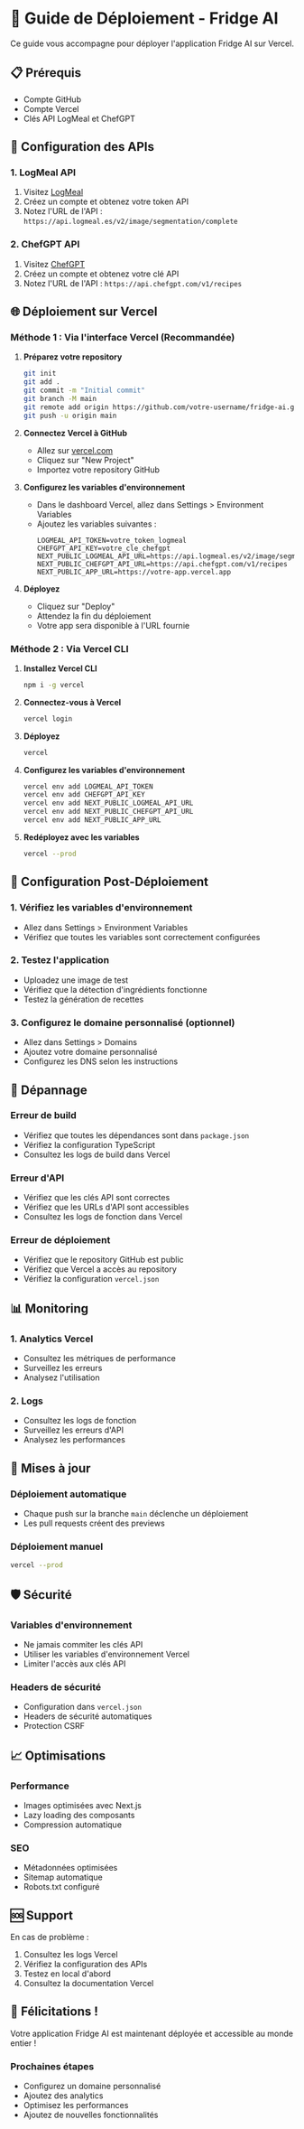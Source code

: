 # 🚀 Guide de Déploiement - Fridge AI

Ce guide vous accompagne pour déployer l'application Fridge AI sur Vercel.

## 📋 Prérequis

- Compte GitHub
- Compte Vercel
- Clés API LogMeal et ChefGPT

## 🔑 Configuration des APIs

### 1. LogMeal API
1. Visitez [LogMeal](https://logmeal.es/)
2. Créez un compte et obtenez votre token API
3. Notez l'URL de l'API : `https://api.logmeal.es/v2/image/segmentation/complete`

### 2. ChefGPT API
1. Visitez [ChefGPT](https://chefgpt.com/)
2. Créez un compte et obtenez votre clé API
3. Notez l'URL de l'API : `https://api.chefgpt.com/v1/recipes`

## 🌐 Déploiement sur Vercel

### Méthode 1 : Via l'interface Vercel (Recommandée)

1. **Préparez votre repository**
   ```bash
   git init
   git add .
   git commit -m "Initial commit"
   git branch -M main
   git remote add origin https://github.com/votre-username/fridge-ai.git
   git push -u origin main
   ```

2. **Connectez Vercel à GitHub**
   - Allez sur [vercel.com](https://vercel.com)
   - Cliquez sur "New Project"
   - Importez votre repository GitHub

3. **Configurez les variables d'environnement**
   - Dans le dashboard Vercel, allez dans Settings > Environment Variables
   - Ajoutez les variables suivantes :
     ```
     LOGMEAL_API_TOKEN=votre_token_logmeal
     CHEFGPT_API_KEY=votre_cle_chefgpt
     NEXT_PUBLIC_LOGMEAL_API_URL=https://api.logmeal.es/v2/image/segmentation/complete
     NEXT_PUBLIC_CHEFGPT_API_URL=https://api.chefgpt.com/v1/recipes
     NEXT_PUBLIC_APP_URL=https://votre-app.vercel.app
     ```

4. **Déployez**
   - Cliquez sur "Deploy"
   - Attendez la fin du déploiement
   - Votre app sera disponible à l'URL fournie

### Méthode 2 : Via Vercel CLI

1. **Installez Vercel CLI**
   ```bash
   npm i -g vercel
   ```

2. **Connectez-vous à Vercel**
   ```bash
   vercel login
   ```

3. **Déployez**
   ```bash
   vercel
   ```

4. **Configurez les variables d'environnement**
   ```bash
   vercel env add LOGMEAL_API_TOKEN
   vercel env add CHEFGPT_API_KEY
   vercel env add NEXT_PUBLIC_LOGMEAL_API_URL
   vercel env add NEXT_PUBLIC_CHEFGPT_API_URL
   vercel env add NEXT_PUBLIC_APP_URL
   ```

5. **Redéployez avec les variables**
   ```bash
   vercel --prod
   ```

## 🔧 Configuration Post-Déploiement

### 1. Vérifiez les variables d'environnement
- Allez dans Settings > Environment Variables
- Vérifiez que toutes les variables sont correctement configurées

### 2. Testez l'application
- Uploadez une image de test
- Vérifiez que la détection d'ingrédients fonctionne
- Testez la génération de recettes

### 3. Configurez le domaine personnalisé (optionnel)
- Allez dans Settings > Domains
- Ajoutez votre domaine personnalisé
- Configurez les DNS selon les instructions

## 🐛 Dépannage

### Erreur de build
- Vérifiez que toutes les dépendances sont dans `package.json`
- Vérifiez la configuration TypeScript
- Consultez les logs de build dans Vercel

### Erreur d'API
- Vérifiez que les clés API sont correctes
- Vérifiez que les URLs d'API sont accessibles
- Consultez les logs de fonction dans Vercel

### Erreur de déploiement
- Vérifiez que le repository GitHub est public
- Vérifiez que Vercel a accès au repository
- Vérifiez la configuration `vercel.json`

## 📊 Monitoring

### 1. Analytics Vercel
- Consultez les métriques de performance
- Surveillez les erreurs
- Analysez l'utilisation

### 2. Logs
- Consultez les logs de fonction
- Surveillez les erreurs d'API
- Analysez les performances

## 🔄 Mises à jour

### Déploiement automatique
- Chaque push sur la branche `main` déclenche un déploiement
- Les pull requests créent des previews

### Déploiement manuel
```bash
vercel --prod
```

## 🛡️ Sécurité

### Variables d'environnement
- Ne jamais commiter les clés API
- Utiliser les variables d'environnement Vercel
- Limiter l'accès aux clés API

### Headers de sécurité
- Configuration dans `vercel.json`
- Headers de sécurité automatiques
- Protection CSRF

## 📈 Optimisations

### Performance
- Images optimisées avec Next.js
- Lazy loading des composants
- Compression automatique

### SEO
- Métadonnées optimisées
- Sitemap automatique
- Robots.txt configuré

## 🆘 Support

En cas de problème :
1. Consultez les logs Vercel
2. Vérifiez la configuration des APIs
3. Testez en local d'abord
4. Consultez la documentation Vercel

## 🎉 Félicitations !

Votre application Fridge AI est maintenant déployée et accessible au monde entier !

### Prochaines étapes
- Configurez un domaine personnalisé
- Ajoutez des analytics
- Optimisez les performances
- Ajoutez de nouvelles fonctionnalités

